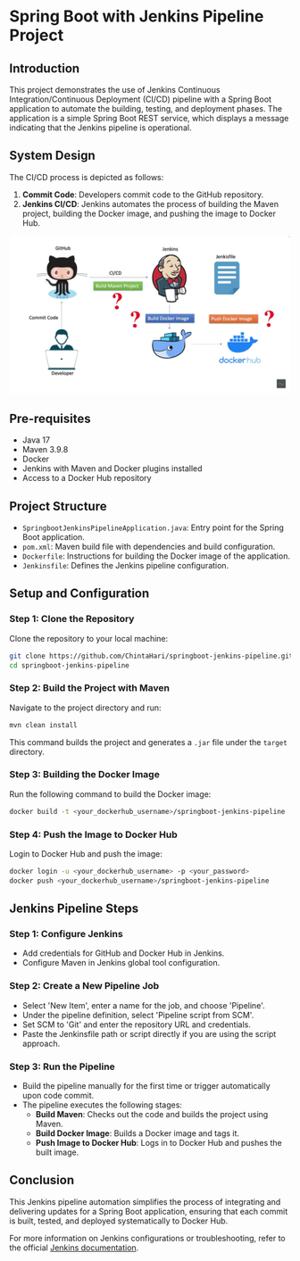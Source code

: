 # Spring Boot with Jenkins Pipeline Project

## Introduction
This project demonstrates the use of Jenkins Continuous Integration/Continuous Deployment (CI/CD) pipeline with a Spring Boot application to automate the building, testing, and deployment phases. The application is a simple Spring Boot REST service, which displays a message indicating that the Jenkins pipeline is operational.

## System Design
The CI/CD process is depicted as follows:
1. **Commit Code**: Developers commit code to the GitHub repository.
2. **Jenkins CI/CD**: Jenkins automates the process of building the Maven project, building the Docker image, and pushing the image to Docker Hub.

![System Design](/images/Architecture.jpg)

## Pre-requisites
- Java 17
- Maven 3.9.8
- Docker
- Jenkins with Maven and Docker plugins installed
- Access to a Docker Hub repository

## Project Structure
- `SpringbootJenkinsPipelineApplication.java`: Entry point for the Spring Boot application.
- `pom.xml`: Maven build file with dependencies and build configuration.
- `Dockerfile`: Instructions for building the Docker image of the application.
- `Jenkinsfile`: Defines the Jenkins pipeline configuration.

## Setup and Configuration

### Step 1: Clone the Repository
Clone the repository to your local machine:

```bash
git clone https://github.com/ChintaHari/springboot-jenkins-pipeline.git
cd springboot-jenkins-pipeline
```

### Step 2: Build the Project with Maven
Navigate to the project directory and run:

```bash
mvn clean install
```

This command builds the project and generates a `.jar` file under the `target` directory.

### Step 3: Building the Docker Image
Run the following command to build the Docker image:

```bash
docker build -t <your_dockerhub_username>/springboot-jenkins-pipeline .
```

### Step 4: Push the Image to Docker Hub
Login to Docker Hub and push the image:

```bash
docker login -u <your_dockerhub_username> -p <your_password>
docker push <your_dockerhub_username>/springboot-jenkins-pipeline
```


## Jenkins Pipeline Steps

### Step 1: Configure Jenkins
- Add credentials for GitHub and Docker Hub in Jenkins.
- Configure Maven in Jenkins global tool configuration.

### Step 2: Create a New Pipeline Job
- Select 'New Item', enter a name for the job, and choose 'Pipeline'.
- Under the pipeline definition, select 'Pipeline script from SCM'.
- Set SCM to 'Git' and enter the repository URL and credentials.
- Paste the Jenkinsfile path or script directly if you are using the script approach.

### Step 3: Run the Pipeline
- Build the pipeline manually for the first time or trigger automatically upon code commit.
- The pipeline executes the following stages:
  - **Build Maven**: Checks out the code and builds the project using Maven.
  - **Build Docker Image**: Builds a Docker image and tags it.
  - **Push Image to Docker Hub**: Logs in to Docker Hub and pushes the built image.

## Conclusion
This Jenkins pipeline automation simplifies the process of integrating and delivering updates for a Spring Boot application, ensuring that each commit is built, tested, and deployed systematically to Docker Hub.

For more information on Jenkins configurations or troubleshooting, refer to the official [Jenkins documentation](https://www.jenkins.io/doc/).
